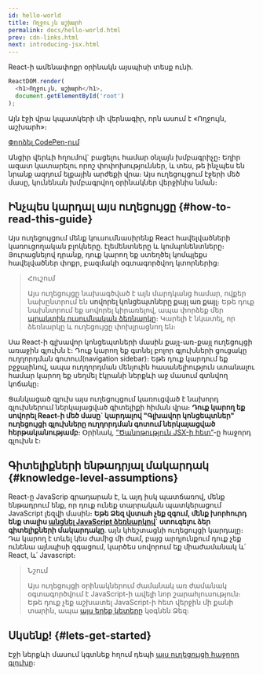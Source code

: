 ```yaml
---
id: hello-world
title: Ողջույն աշխարհ
permalink: docs/hello-world.html
prev: cdn-links.html
next: introducing-jsx.html
---
```


React-ի ամենափոքր օրինակն այսպիսի տեսք ունի.

```js
ReactDOM.render(
  <h1>Ողջույն, աշխարհ</h1>,
  document.getElementById('root')
);
```

Այն էջի վրա կպատկերի մի վերնագիր, որն ասում է «Ողջույն, աշխարհ»։

[Փորձել CodePen-ում](codepen://hello-world)

Անցիր վերևի հղումով\` բացելու համար օնլայն խմբագրիչը։ Եղիր ազատ կատարելու որոշ փոփոխություններ, և տես, թե ինչպես են նրանք ազդում ելքային արժեքի վրա։ Այս ուղեցույցում էջերի մեծ մասը, կունենան խմբագրվող օրինակներ վերջինիս նման։

## Ինչպես կարդալ այս ուղեցույցը {#how-to-read-this-guide}

Այս ուղեցույցում մենք կուսումնասիրենք React հավելվածների կառուցողական բլոկները. էլեմենտները և կոմպոնենտները։ Յուրացնելով դրանք, դուք կարող եք ստեղծել կոմպլեքս հավելվածներ փոքր, բազմակի օգտագործվող կտորներից։

>Հուշում
>
>Այս ուղեցույցը նախագծված է այն մարդկանց համար, ովքեր նախընտրում են **սովորել կոնցեպտները քայլ առ քայլ**։ Եթե դուք նախնտրում եք սովորել կիրառելով, ապա փորձեք մեր [պրակտիկ ուսումնական ձեռնարկը](/tutorial/tutorial.html)։ Կարելի է նկատել, որ ձեռնարկը և ուղեցույցը փոխլրացնող են։

Սա React-ի գլխավոր կոնցեպտների մասին քայլ-առ-քայլ ուղեցույցի առաջին գլուխն է։ Դուք կարող եք գտնել բոլոր գլուխների ցուցակը ուղղորդման գոտում(navigation sidebar)։ Եթե դուք կարդում եք բջջայինով, ապա ուղղորդման մենյուին հասանելիություն ստանալու համար կարող եք սեղմել էկրանի ներքևի աջ մասում գտնվող կոճակը։

Ցանկացած գլուխ այս ուղեցույցում կառուցված է նախորդ գլուխներում ներկայացված գիտելիքի հիման վրա։ **Դուք կարող եք սովորել React-ի մեծ մասը\` կարդալով "Գլխավոր կոնցեպտներ" ուղեցույցի գլուխները ուղղորդման գոտում ներկայացված հերթականությամբ**։ Օրինակ, [“Ծանոթություն JSX-ի հետ”](/docs/introducing-jsx.html)-ը հաջորդ գլուխն է։

## Գիտելիքների ենթադրյալ մակարդակ {#knowledge-level-assumptions}

React-ը JavaScrip գրադարան է, և այդ իսկ պատճառով, մենք ենթադրում ենք, որ դուք ունեք տարրական պատկերացում JavaScript լեզվի մասին։ **Եթե Ձեզ վստահ չեք զգում, մենք խորհուրդ ենք տալիս [անցնել JavaScript ձեռնարկով](https://developer.mozilla.org/en-US/docs/Web/JavaScript/A_re-introduction_to_JavaScript)\` ստուգելու ձեր գիտելիքների մակարդակը**. այն կհեշտացնի ուղեցույցի կարդալը։ Դա կարող է տևել կես ժամից մի ժամ, բայց արդյունքում դուք չեք ունենա այնպիսի զգացում, կարծես սովորում եք միաժամանակ և՛ React, և՛ Javascript։

>Նշում
>
>Այս ուղեցույցի օրինակներում ժամանակ առ ժամանակ օգտագործվում է JavaScript-ի ավելի նոր շարահյուսություն։ Եթե դուք չեք աշխատել JavaScript-ի հետ վերջին մի քանի տարին, ապա [այս երեք կետերը](https://gist.github.com/gaearon/683e676101005de0add59e8bb345340c) կօգնեն Ձեզ։


## Սկսենք! {#lets-get-started}

Էջի ներքևի մասում կգտնեք հղում դեպի [այս ուղեցույցի հաջորդ գլուխը](/docs/introducing-jsx.html)։
